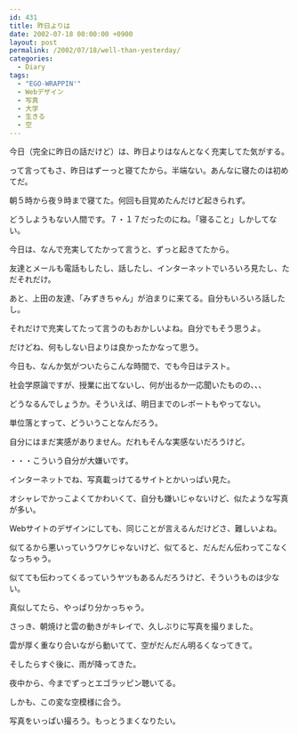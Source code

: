 ```yaml
---
id: 431
title: 昨日よりは
date: 2002-07-18 00:00:00 +0900
layout: post
permalink: /2002/07/18/well-than-yesterday/
categories:
  - Diary
tags:
  - "EGO-WRAPPIN'"
  - Webデザイン
  - 写真
  - 大学
  - 生きる
  - 空
---
```

今日（完全に昨日の話だけど）は、昨日よりはなんとなく充実してた気がする。
  
って言ってもさ、昨日はずーっと寝てたから。半端ない。あんなに寝たのは初めてだ。
  
朝５時から夜９時まで寝てた。何回も目覚めたんだけど起きられず。
  
どうしようもない人間です。７・１７だったのにね。「寝ること」しかしてない。

<!--more-->

今日は、なんで充実してたかって言うと、ずっと起きてたから。
  
友達とメールも電話もしたし、話したし、インターネットでいろいろ見たし、ただそれだけ。
  
あと、上田の友達、「みずきちゃん」が泊まりに来てる。自分もいろいろ話したし。
  
それだけで充実してたって言うのもおかしいよね。自分でもそう思うよ。
  
だけどね、何もしない日よりは良かったかなって思う。

今日も、なんか気がついたらこんな時間で、でも今日はテスト。
  
社会学原論ですが、授業に出てないし、何が出るか一応聞いたものの、、、
  
どうなるんでしょうか。そういえば、明日までのレポートもやってない。
  
単位落とすって、どういうことなんだろう。
  
自分にはまだ実感がありません。だれもそんな実感ないだろうけど。

・・・こういう自分が大嫌いです。

インターネットでね、写真載っけてるサイトとかいっぱい見た。
  
オシャレでかっこよくてかわいくて、自分も嫌いじゃないけど、似たような写真が多い。
  
Webサイトのデザインにしても、同じことが言えるんだけどさ、難しいよね。
  
似てるから悪いっていうワケじゃないけど、似てると、だんだん伝わってこなくなっちゃう。
  
似てても伝わってくるっていうヤツもあるんだろうけど、そういうものは少ない。
  
真似してたら、やっぱり分かっちゃう。

さっき、朝焼けと雲の動きがキレイで、久しぶりに写真を撮りました。
  
雲が厚く重なり合いながら動いてて、空がだんだん明るくなってきて。
  
そしたらすぐ後に、雨が降ってきた。
  
夜中から、今までずっとエゴラッピン聴いてる。
  
しかも、この変な空模様に合う。

写真をいっぱい撮ろう。もっとうまくなりたい。
